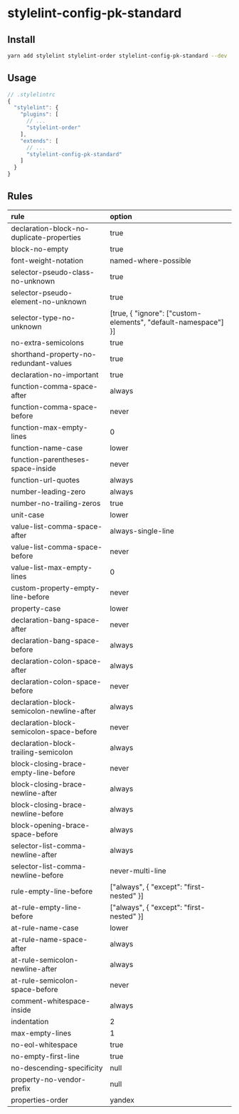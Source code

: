 # stylelint-config-pk-standard

## Install

```sh
yarn add stylelint stylelint-order stylelint-config-pk-standard --dev
```

## Usage

```javascript
// .stylelintrc
{
  "stylelint": {
    "plugins": [
      // ...
      "stylelint-order"
    ],
    "extends": [
      // ...
      "stylelint-config-pk-standard"
    ]
  }
}
```

## Rules

| rule                                      	| option                                                                                                  	|
|:-------------------------------------------	|:---------------------------------------------------------------------------------------------------------	|
| declaration-block-no-duplicate-properties 	| true                                                                                                    	|
| block-no-empty                            	| true                                                                                                    	|
| font-weight-notation                      	| named-where-possible                                                                                    	|
| selector-pseudo-class-no-unknown          	| true                                                                                                    	|
| selector-pseudo-element-no-unknown        	| true                                                                                                    	|
| selector-type-no-unknown                  	| [true, { "ignore": ["custom-elements", "default-namespace"] }]                                          	|
| no-extra-semicolons                       	| true                                                                                                    	|
| shorthand-property-no-redundant-values    	| true                                                                                                    	|
| declaration-no-important                  	| true                                                                                                    	|
| function-comma-space-after                	| always                                                                                                  	|
| function-comma-space-before               	| never                                                                                                   	|
| function-max-empty-lines                  	| 0                                                                                                       	|
| function-name-case                        	| lower                                                                                                   	|
| function-parentheses-space-inside         	| never                                                                                                   	|
| function-url-quotes                       	| always                                                                                                  	|
| number-leading-zero                       	| always                                                                                                  	|
| number-no-trailing-zeros                  	| true                                                                                                    	|
| unit-case                                 	| lower                                                                                                   	|
| value-list-comma-space-after              	| always-single-line                                                                                      	|
| value-list-comma-space-before             	| never                                                                                                   	|
| value-list-max-empty-lines                	| 0                                                                                                       	|
| custom-property-empty-line-before         	| never                                                                                                   	|
| property-case                             	| lower                                                                                                   	|
| declaration-bang-space-after              	| never                                                                                                   	|
| declaration-bang-space-before             	| always                                                                                                  	|
| declaration-colon-space-after             	| always                                                                                                  	|
| declaration-colon-space-before            	| never                                                                                                   	|
| declaration-block-semicolon-newline-after 	| always                                                                                                  	|
| declaration-block-semicolon-space-before  	| never                                                                                                   	|
| declaration-block-trailing-semicolon      	| always                                                                                                  	|
| block-closing-brace-empty-line-before     	| never                                                                                                   	|
| block-closing-brace-newline-after         	| always                                                                                                  	|
| block-closing-brace-newline-before        	| always                                                                                                  	|
| block-opening-brace-space-before          	| always                                                                                                  	|
| selector-list-comma-newline-after         	| always                                                                                                  	|
| selector-list-comma-newline-before        	| never-multi-line                                                                                        	|
| rule-empty-line-before                    	| ["always", { "except": "first-nested" }]                                                                	|
| at-rule-empty-line-before                 	| ["always", { "except": "first-nested" }]                                                                	|
| at-rule-name-case                         	| lower                                                                                                   	|
| at-rule-name-space-after                  	| always                                                                                                  	|
| at-rule-semicolon-newline-after           	| always                                                                                                  	|
| at-rule-semicolon-space-before            	| never                                                                                                   	|
| comment-whitespace-inside                 	| always                                                                                                  	|
| indentation                               	| 2                                                                                                       	|
| max-empty-lines                           	| 1                                                                                                       	|
| no-eol-whitespace                         	| true                                                                                                    	|
| no-empty-first-line                       	| true                                                                                                    	|
| no-descending-specificity                  	| null                                                                                                    	|
| property-no-vendor-prefix                  	| null                                                                                                    	|
| properties-order                          	| yandex                                                                                                  	|
